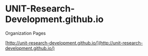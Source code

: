 UNIT-Research-Development.github.io
===================================

Organization Pages

[http://unit-research-development.github.io/](http://unit-research-development.github.io/)
